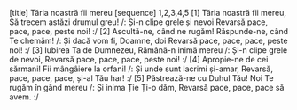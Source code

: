 [title] Tăria noastră fii mereu
[sequence] 1,2,3,4,5
[1]
Tăria noastră fii mereu,
Să trecem astăzi drumul greu!
/: Și-n clipe grele și nevoi
Revarsă pace, pace, pace, peste noi! :/
[2]
Ascultă-ne, când ne rugăm!
Răspunde-ne, când Te chemăm!
/: Și dacă vom fi, Doamne, doi
Revarsă pace, pace, pace, peste noi! :/
[3]
Iubirea Ta de Dumnezeu,
Rămână-n inimă mereu
/: Și-n clipe grele de nevoi,
Revarsă pace, pace, pace, peste noi! :/
[4]
Apropie-ne de cei sărmani!
Fii mângâiere la orfani!
/: Și unde sunt lacrimi și-amar,
Revarsă, pace, pace, pace, și-al Tău har! :/
[5]
Păstrează-ne cu Duhul Tău!
Noi Te rugăm în gând mereu
/: Și inima Ție Ți-o dăm,
Revarsă pace, pace, pace să avem. :/

